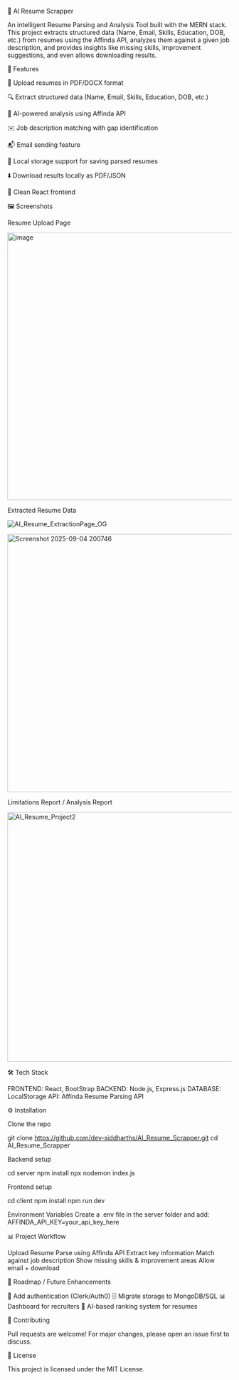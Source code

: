 📄 AI Resume Scrapper

An intelligent Resume Parsing and Analysis Tool built with the MERN stack. This project extracts structured data (Name, Email, Skills, Education, DOB, etc.) from resumes using the Affinda API, analyzes them against a given job description, and provides insights like missing skills, improvement suggestions, and even allows downloading results.

🚀 Features

📂 Upload resumes in PDF/DOCX format

🔍 Extract structured data (Name, Email, Skills, Education, DOB, etc.)

🤖 AI-powered analysis using Affinda API

✉️ Job description matching with gap identification

📬 Email sending feature

💾 Local storage support for saving parsed resumes

⬇️ Download results locally as PDF/JSON

🎨 Clean React frontend


🖼️ Screenshots

Resume Upload Page

<img width="1346" height="600" alt="image" src="https://github.com/user-attachments/assets/63e52606-9134-4866-8a62-05e2a1c701db" />

Extracted Resume Data

![AI_Resume_ExtractionPage_OG](https://github.com/user-attachments/assets/b8b3dea6-116a-4d43-987e-68c213a8d892)


<img width="1199" height="579" alt="Screenshot 2025-09-04 200746" src="https://github.com/user-attachments/assets/b77596b4-0a81-471f-8049-50c530697388" />

Limitations Report / Analysis Report

<img width="1206" height="560" alt="AI_Resume_Project2" src="https://github.com/user-attachments/assets/80781be7-55bd-4e67-9081-a9c80528920f" />

🛠️ Tech Stack

FRONTEND: React, BootStrap
BACKEND: Node.js, Express.js
DATABASE: LocalStorage
API: Affinda Resume Parsing API

⚙️ Installation

Clone the repo

git clone https://github.com/dev-siddharths/AI_Resume_Scrapper.git
cd AI_Resume_Scrapper


Backend setup

cd server
npm install
npx nodemon index.js


Frontend setup

cd client
npm install
npm run dev


Environment Variables
Create a .env file in the server folder and add:
AFFINDA_API_KEY=your_api_key_here


📊 Project Workflow

Upload Resume
Parse using Affinda API
Extract key information
Match against job description
Show missing skills & improvement areas
Allow email + download

📌 Roadmap / Future Enhancements

🔐 Add authentication (Clerk/Auth0)
🗄️ Migrate storage to MongoDB/SQL
📊 Dashboard for recruiters
🧠 AI-based ranking system for resumes

🤝 Contributing

Pull requests are welcome! For major changes, please open an issue first to discuss.

📜 License

This project is licensed under the MIT License.

